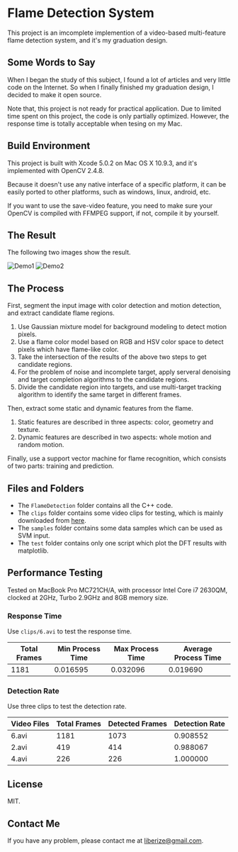 # Flame Detection System

This project is an imcomplete implemention of a video-based multi-feature flame detection system, and it's my graduation design.

## Some Words to Say

When I began the study of this subject, I found a lot of articles and very little code on the Internet. So when I finally finished my graduation design, I decided to make it open source.

Note that, this project is not ready for practical application. Due to limited time spent on this project, the code is only partially optimized. However, the response time is totally acceptable when tesing on my Mac.

## Build Environment

This project is built with Xcode 5.0.2 on Mac OS X 10.9.3, and it's implemented with OpenCV 2.4.8.

Because it doesn't use any native interface of a specific platform, it can be easily ported to other platforms, such as windows, linux, android, etc.

If you want to use the save-video feature, you need to make sure your OpenCV is compiled with FFMPEG support, if not, compile it by yourself.

## The Result

The following two images show the result.

![Demo1][Demo1]
![Demo2][Demo2]

## The Process

First, segment the input image with color detection and motion detection, and extract candidate flame regions. 

1. Use Gaussian mixture model for background modeling to detect motion pixels.
2. Use a flame color model based on RGB and HSV color space to detect pixels which have flame-like color.
3. Take the intersection of the results of the above two steps to get candidate regions.
4. For the problem of noise and incomplete target, apply serveral denoising and target completion algorithms to the candidate regions.
5. Divide the candidate region into targets, and use multi-target tracking algorithm to identify the same target in different frames.

Then, extract some static and dynamic features from the flame.

1. Static features are described in three aspects: color, geometry and texture.
2. Dynamic features are described in two aspects: whole motion and random motion.

Finally, use a support vector machine for flame recognition, which consists of two parts: training and prediction.

## Files and Folders

* The `FlameDetection` folder contains all the C++ code.
* The `clips` folder contains some video clips for testing, which is mainly downloaded from [here][Video Source].
* The `samples` folder contains some data samples which can be used as SVM input. 
* The `test` folder contains only one script which plot the DFT results with matplotlib.

## Performance Testing

Tested on MacBook Pro MC721CH/A, with processor Intel Core i7 2630QM, clocked at 2GHz, Turbo 2.9GHz and 8GB memory size.

### Response Time

Use `clips/6.avi` to test the response time.

| Total Frames | Min Process Time | Max Process Time | Average Process Time |
| ------------ | ---------------- | ---------------- | -------------------- |
|    1181      |    0.016595      |    0.032096      |    0.019690          |

### Detection Rate

Use three clips to test the detection rate.

| Video Files | Total Frames | Detected Frames | Detection Rate |
| ----------- | ------------ | --------------- | -------------- |
|   6.avi     |     1181     |      1073       |    0.908552    |
|   2.avi     |     419      |      414        |    0.988067    |
|   4.avi     |     226      |      226        |    1.000000    |

## License

MIT.

## Contact Me

If you have any problem, please contact me at <liberize@gmail.com>.

[Demo1]:            https://raw.githubusercontent.com/liberize/flame-detection-system/master/images/2.gif
[Demo2]:            https://raw.githubusercontent.com/liberize/flame-detection-system/master/images/6.gif
[Video Source]:     http://signal.ee.bilkent.edu.tr/VisiFire/
